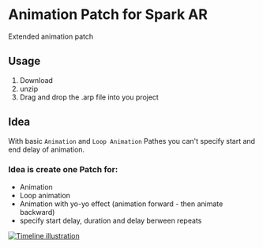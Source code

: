 # Animation Patch for Spark AR

Extended animation patch

## Usage
1. Download 
2. unzip
3. Drag and drop the .arp file into you project

## Idea
With basic `Animation` and `Loop Animation` Pathes you can't specify start and end delay of animation. 

### Idea is create one Patch for:
- Animation
- Loop animation
- Animation with yo-yo effect (animation forward - then animate backward)
- specify start delay, duration and delay berween repeats

[![Timeline illustration](https://github.com/Identeam/sparkar-animation-patch/bloob/illustrations/timeline_illustration.png?raw=true "Timeline illustration")](https://github.com/Identeam/sparkar-animation-patch/tree/main "Timeline illustration")
